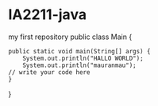 # IA2211-java
my first repository
public class Main {

    public static void main(String[] args) {
        System.out.println("HALLO WORLD");
        System.out.println("mauranmau");
	// write your code here
    }
}
